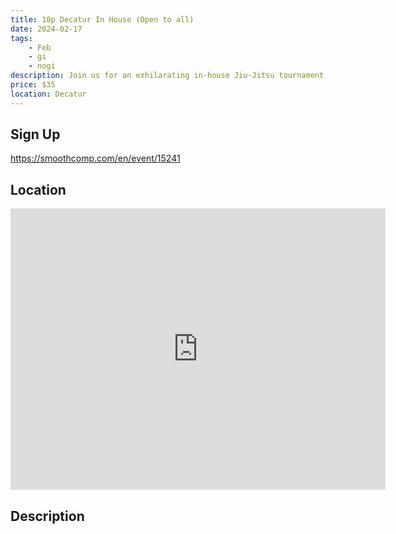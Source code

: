 ```yaml
---
title: 10p Decatur In House (Open to all)
date: 2024-02-17
tags:
    - Feb
    - gi 
    - nogi 
description: Join us for an exhilarating in-house Jiu-Jitsu tournament on Saturday, February 17th, 2024! This competition is specially designed for white and blue belt practitioners, offering a unique platform to showcase your skills and spirit
price: $35
location: Decatur
---
```

## Sign Up
https://smoothcomp.com/en/event/15241

## Location
<iframe src="https://www.google.com/maps/embed?pb=!1m18!1m12!1m3!1d12345.6789!2d-86.9788631!3d34.5411001!2m3!1f0!2f0!3f0!3m2!1i1024!2i768!4f13.1!3m3!1m2!1s0x0%3A0x0!2z34.5411001!5e0!3m2!1sen!2sus!4v1234567890" width="600" height="450" style="border:0;" allowfullscreen="" loading="lazy"></iframe>

## Description
